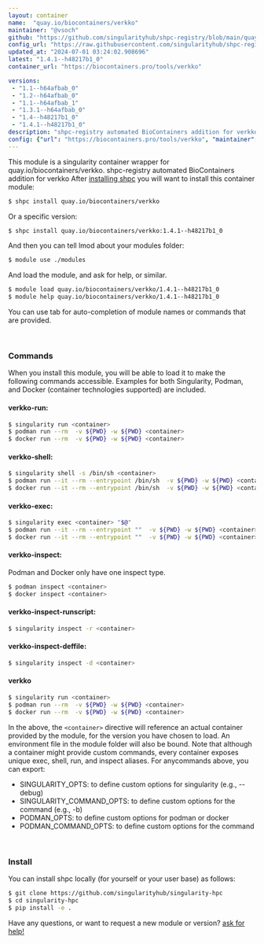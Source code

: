 ```yaml
---
layout: container
name:  "quay.io/biocontainers/verkko"
maintainer: "@vsoch"
github: "https://github.com/singularityhub/shpc-registry/blob/main/quay.io/biocontainers/verkko/container.yaml"
config_url: "https://raw.githubusercontent.com/singularityhub/shpc-registry/main/quay.io/biocontainers/verkko/container.yaml"
updated_at: "2024-07-01 03:24:02.908696"
latest: "1.4.1--h48217b1_0"
container_url: "https://biocontainers.pro/tools/verkko"

versions:
 - "1.1--h64afbab_0"
 - "1.2--h64afbab_0"
 - "1.1--h64afbab_1"
 - "1.3.1--h64afbab_0"
 - "1.4--h48217b1_0"
 - "1.4.1--h48217b1_0"
description: "shpc-registry automated BioContainers addition for verkko"
config: {"url": "https://biocontainers.pro/tools/verkko", "maintainer": "@vsoch", "description": "shpc-registry automated BioContainers addition for verkko", "latest": {"1.4.1--h48217b1_0": "sha256:31294e26380b8bbc774f9d070f62d8e325195e7d91f6d20e6a69aa7a55928560"}, "tags": {"1.1--h64afbab_0": "sha256:7f5e46ea6b03f3d1873c4a06b681f24a9db1bda10a03d4b0e59f0a4d881d6d4a", "1.2--h64afbab_0": "sha256:d4f8db736d1df768b5afc2b5d8e4f29634356f6f51f0a6eb8c411a4835fbfb4f", "1.1--h64afbab_1": "sha256:d88c307bac8a0dfed25ec704fe2a48ccb9fd306ff7f82e35797d9411765eada4", "1.3.1--h64afbab_0": "sha256:8926929ff7a981038908e25a3712c26044084b059c71b2578a6883d0043d55a8", "1.4--h48217b1_0": "sha256:84b01d7fa81b2b21989115eac69a3e8f8130ff53087aa82ac21abc34ba15277f", "1.4.1--h48217b1_0": "sha256:31294e26380b8bbc774f9d070f62d8e325195e7d91f6d20e6a69aa7a55928560"}, "docker": "quay.io/biocontainers/verkko"}
---
```


This module is a singularity container wrapper for quay.io/biocontainers/verkko.
shpc-registry automated BioContainers addition for verkko
After [installing shpc](#install) you will want to install this container module:


```bash
$ shpc install quay.io/biocontainers/verkko
```

Or a specific version:

```bash
$ shpc install quay.io/biocontainers/verkko:1.4.1--h48217b1_0
```

And then you can tell lmod about your modules folder:

```bash
$ module use ./modules
```

And load the module, and ask for help, or similar.

```bash
$ module load quay.io/biocontainers/verkko/1.4.1--h48217b1_0
$ module help quay.io/biocontainers/verkko/1.4.1--h48217b1_0
```

You can use tab for auto-completion of module names or commands that are provided.

<br>

### Commands

When you install this module, you will be able to load it to make the following commands accessible.
Examples for both Singularity, Podman, and Docker (container technologies supported) are included.

#### verkko-run:

```bash
$ singularity run <container>
$ podman run --rm  -v ${PWD} -w ${PWD} <container>
$ docker run --rm  -v ${PWD} -w ${PWD} <container>
```

#### verkko-shell:

```bash
$ singularity shell -s /bin/sh <container>
$ podman run --it --rm --entrypoint /bin/sh  -v ${PWD} -w ${PWD} <container>
$ docker run --it --rm --entrypoint /bin/sh  -v ${PWD} -w ${PWD} <container>
```

#### verkko-exec:

```bash
$ singularity exec <container> "$@"
$ podman run --it --rm --entrypoint ""  -v ${PWD} -w ${PWD} <container> "$@"
$ docker run --it --rm --entrypoint ""  -v ${PWD} -w ${PWD} <container> "$@"
```

#### verkko-inspect:

Podman and Docker only have one inspect type.

```bash
$ podman inspect <container>
$ docker inspect <container>
```

#### verkko-inspect-runscript:

```bash
$ singularity inspect -r <container>
```

#### verkko-inspect-deffile:

```bash
$ singularity inspect -d <container>
```



#### verkko

```bash
$ singularity run <container>
$ podman run --rm  -v ${PWD} -w ${PWD} <container>
$ docker run --rm  -v ${PWD} -w ${PWD} <container>
```


In the above, the `<container>` directive will reference an actual container provided
by the module, for the version you have chosen to load. An environment file in the
module folder will also be bound. Note that although a container
might provide custom commands, every container exposes unique exec, shell, run, and
inspect aliases. For anycommands above, you can export:

 - SINGULARITY_OPTS: to define custom options for singularity (e.g., --debug)
 - SINGULARITY_COMMAND_OPTS: to define custom options for the command (e.g., -b)
 - PODMAN_OPTS: to define custom options for podman or docker
 - PODMAN_COMMAND_OPTS: to define custom options for the command

<br>

### Install

You can install shpc locally (for yourself or your user base) as follows:

```bash
$ git clone https://github.com/singularityhub/singularity-hpc
$ cd singularity-hpc
$ pip install -e .
```

Have any questions, or want to request a new module or version? [ask for help!](https://github.com/singularityhub/singularity-hpc/issues)